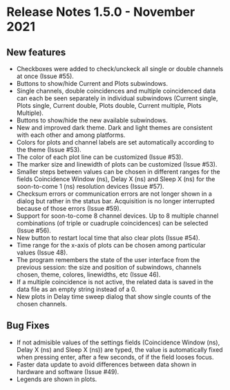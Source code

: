 # Release Notes 1.5.0 - November 2021
## New features
* Checkboxes were added to check/unckeck all single or double channels at once (Issue #55).
* Buttons to show/hide Current and Plots subwindows. 
* Single channels, double coincidences and multiple coincidenced data can each be seen separately in individual subwindows (Current single, Plots single, Current double, Plots double, Current multiple, Plots Multiple).
* Buttons to show/hide the new available subwindows.
* New and improved dark theme. Dark and light themes are consistent with each other and among platforms.
* Colors for plots and channel labels are set automatically according to the theme (Issue #53).
* The color of each plot line can be customized (Issue #53).
* The marker size and linewidth of plots can be customized (Issue #53).
* Smaller steps between values can be chosen in different ranges for the fields Coincidence Window (ns), Delay X (ns) and Sleep X (ns) for the soon-to-come 1 (ns) resolution devices (Issue #57).
* Checksum errors or communication errors are not longer shown in a dialog but rather in the status bar. Acquisition is no longer interrupted because of those errors (Issue #59).
* Support for soon-to-come 8 channel devices. Up to 8 multiple channel combinations (of triple or cuadruple coincidences) can be selected (Issue #56).
* New button to restart local time that also clear plots (Issue #54).
* Time range for the x-axis of plots can be chosen among particular values (Issue 48).
* The program remembers the state of the user interface from the previous session: the size and position of subwindows, channels chosen, theme, colores, linewidths, etc (Issue 46).
* If a multiple coincidence is not active, the related data is saved in the data file as an empty string instead of a 0.
* New plots in Delay time sweep dialog that show single counts of the chosen channels.

## Bug Fixes
* If not admisible values of the settings fields (Coincidence Window (ns), Delay X (ns) and Sleep X (ns)) are typed, the value is automatically fixed when pressing enter, after a few seconds, of if the field looses focus.
* Faster data update to avoid differences between data shown in hardware and software (Issue #49).
* Legends are shown in plots.

